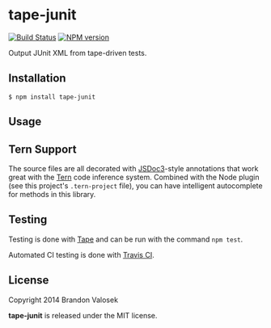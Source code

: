 # tape-junit

[![Build Status](https://travis-ci.org/bvalosek/tape-junit.png?branch=master)](https://travis-ci.org/bvalosek/tape-junit)
[![NPM version](https://badge.fury.io/js/tape-junit.png)](http://badge.fury.io/js/tape-junit)

Output JUnit XML from tape-driven tests.

## Installation

```
$ npm install tape-junit
```

## Usage



## Tern Support

The source files are all decorated with [JSDoc3](http://usejsdoc.org/)-style
annotations that work great with the [Tern](http://ternjs.net/) code inference
system. Combined with the Node plugin (see this project's `.tern-project`
file), you can have intelligent autocomplete for methods in this library.

## Testing

Testing is done with [Tape](http://github.com/substack/tape) and can be run
with the command `npm test`.

Automated CI testing is done with [Travis
CI](https://travis-ci.org/bvalosek/tape-junit).

## License
Copyright 2014 Brandon Valosek

**tape-junit** is released under the MIT license.
